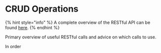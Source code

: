 # CRUD Operations

{% hint style="info" %}
A complete overview of the RESTful API can be found [here](https://www.hl7.org/fhir/http.html).
{% endhint %}

Primary overview of useful RESTful calls and advice on which calls to use.

In order

